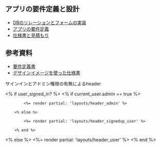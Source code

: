 ## アプリの要件定義と設計
- [DBのリレーションとフォームの実装](https://github.com/Ryosatosugar/EQ/issues/4)
- [アプリの要件定義](https://github.com/Ryosatosugar/EQ/issues/56)
- [仕様書と見積もり](https://github.com/Ryosatosugar/EQ/issues/55)

## 参考資料
- [要件定義書](https://drive.google.com/file/d/15HEskz4jxJ2jWMFoKeaGEZ6aj6wbWTXn/view?usp=drive_link)
- [デザインイメージを使った仕様書](https://drive.google.com/file/d/1BWz41_ZBMU5N7ruiHXg2V97be5UMK8Lz/view?usp=drive_link)

サインインとアドミン権限の有無によるheader

<% if user_signed_in? %>
        <% if current_user.admin == true %>

            <%= render partial: 'layouts/header_admin' %>

        <% else %>

            <%= render partial: 'layouts/header_signedup_user' %>

        <% end %>
<% else %>
    <%= render partial: 'layouts/header_user' %>
<% end %>
